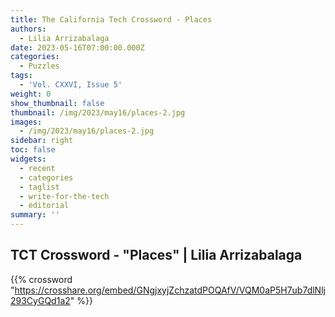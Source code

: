 ```yaml
---
title: The California Tech Crossword - Places
authors:
  - Lilia Arrizabalaga
date: 2023-05-16T07:00:00.000Z
categories:
  - Puzzles
tags:
  - 'Vol. CXXVI, Issue 5'
weight: 0
show_thumbnail: false
thumbnail: /img/2023/may16/places-2.jpg
images:
  - /img/2023/may16/places-2.jpg
sidebar: right
toc: false
widgets:
  - recent
  - categories
  - taglist
  - write-for-the-tech
  - editorial
summary: ''
---
```


## TCT Crossword - "Places" | Lilia Arrizabalaga

{{% crossword "https://crosshare.org/embed/GNgjxyjZchzatdPOQAfV/VQM0aP5H7ub7dlNlj293CyGQd1a2" %}}
